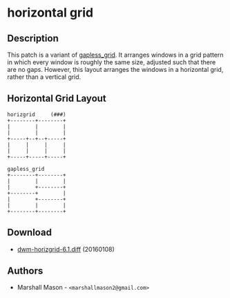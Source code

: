 horizontal grid
===============

Description
-----------
This patch is a variant of [gapless_grid](../gapless_grid/). It arranges windows in a grid pattern in which every window is roughly the same size, adjusted such that there are no gaps. However, this layout arranges the windows in a horizontal grid, rather than a vertical grid.

Horizontal Grid Layout
----------------------

	horizgrid     (###)
	+--------+--------+
	|        |        |
	|        |        |
	+-----+--+--+-----+
	|     |     |     |
	|     |     |     |
	+-----+-----+-----+

	gapless_grid
	+--------+--------+
	|        |        |
	|        +--------+
	+--------+        |
	|        +--------+
	|        |        |
	+--------+--------+

Download
--------

 * [dwm-horizgrid-6.1.diff](dwm-horizgrid-6.1.diff) (20160108)

Authors
-------

 * Marshall Mason - `<marshallmason2@gmail.com>`
